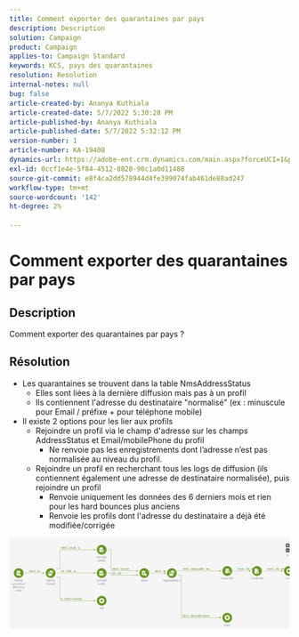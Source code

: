 ```yaml
---
title: Comment exporter des quarantaines par pays
description: Description
solution: Campaign
product: Campaign
applies-to: Campaign Standard
keywords: KCS, pays des quarantaines
resolution: Resolution
internal-notes: null
bug: false
article-created-by: Ananya Kuthiala
article-created-date: 5/7/2022 5:30:28 PM
article-published-by: Ananya Kuthiala
article-published-date: 5/7/2022 5:32:12 PM
version-number: 1
article-number: KA-19408
dynamics-url: https://adobe-ent.crm.dynamics.com/main.aspx?forceUCI=1&pagetype=entityrecord&etn=knowledgearticle&id=72a54362-2bce-ec11-a7b5-0022480a8e40
exl-id: 0ccf1e4e-5f84-4512-8828-90c1a0d11488
source-git-commit: e8f4ca2dd578944d4fe399074fab461de88ad247
workflow-type: tm+mt
source-wordcount: '142'
ht-degree: 2%

---
```


# Comment exporter des quarantaines par pays

## Description

Comment exporter des quarantaines par pays ?

## Résolution


- Les quarantaines se trouvent dans la table NmsAddressStatus
   - Elles sont liées à la dernière diffusion mais pas à un profil
   - Ils contiennent l&#39;adresse du destinataire &quot;normalisé&quot; (ex : minuscule pour Email / préfixe + pour téléphone mobile)
- Il existe 2 options pour les lier aux profils
   - Rejoindre un profil via le champ d&#39;adresse sur les champs AddressStatus et Email/mobilePhone du profil
      - Ne renvoie pas les enregistrements dont l’adresse n’est pas normalisée au niveau du profil.
   - Rejoindre un profil en recherchant tous les logs de diffusion (ils contiennent également une adresse de destinataire normalisée), puis rejoindre un profil
      - Renvoie uniquement les données des 6 derniers mois et rien pour les hard bounces plus anciens
      - Renvoie les profils dont l&#39;adresse du destinataire a déjà été modifiée/corrigée


![](assets/9aa27d94-2bce-ec11-a7b5-0022480a8e40.png)
